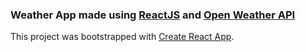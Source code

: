 
### Weather App made using [ReactJS](https://reactjs.org/) and [Open Weather API](https://openweathermap.org/api)

This project was bootstrapped with [Create React App](https://github.com/facebook/create-react-app).